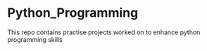 # Python_Programming

This repo contains practise projects worked on to enhance python programming skills
